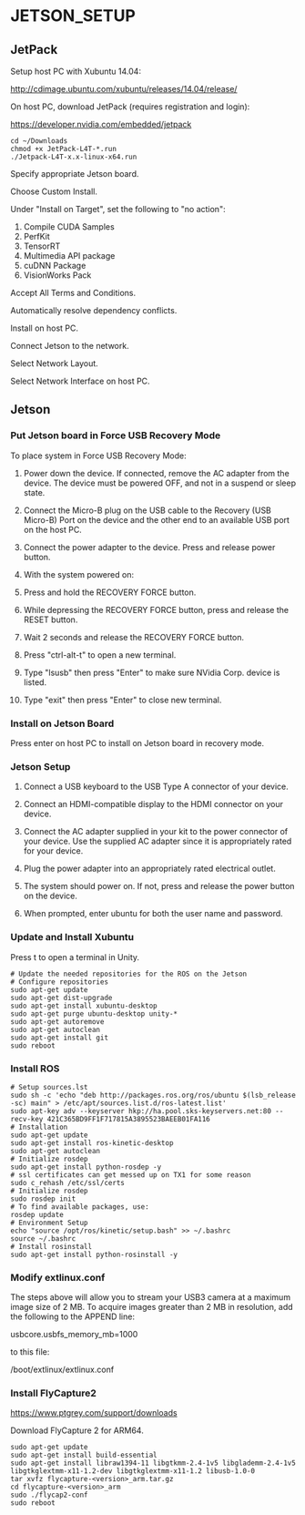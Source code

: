 # JETSON_SETUP


## JetPack

Setup host PC with Xubuntu 14.04:

<http://cdimage.ubuntu.com/xubuntu/releases/14.04/release/>

On host PC, download JetPack (requires registration and login):

<https://developer.nvidia.com/embedded/jetpack>

```shell
cd ~/Downloads
chmod +x JetPack-L4T-*.run
./Jetpack-L4T-x.x-linux-x64.run
```

Specify appropriate Jetson board.

Choose Custom Install.

Under "Install on Target", set the following to "no action":

1) Compile CUDA Samples
2) PerfKit
3) TensorRT
4) Multimedia API package
5) cuDNN Package
6) VisionWorks Pack

Accept All Terms and Conditions.

Automatically resolve dependency conflicts.

Install on host PC.

Connect Jetson to the network.

Select Network Layout.

Select Network Interface on host PC.

## Jetson

### Put Jetson board in Force USB Recovery Mode

To place system in Force USB Recovery Mode:

1. Power down the device. If connected, remove the AC adapter from the
   device. The device must be powered OFF, and not in a suspend or
   sleep state.

2. Connect the Micro-B plug on the USB cable to the Recovery (USB
   Micro-B) Port on the device and the other end to an available USB
   port on the host PC.

3. Connect the power adapter to the device. Press and release power button.

4. With the system powered on:

5. Press and hold the RECOVERY FORCE button.

6. While depressing the RECOVERY FORCE button, press and release the
   RESET button.

7. Wait 2 seconds and release the RECOVERY FORCE button.

8. Press "ctrl-alt-t" to open a new terminal.

9. Type "lsusb" then press "Enter" to make sure NVidia Corp. device is listed.

10. Type "exit" then press "Enter" to close new terminal.

### Install on Jetson Board

Press enter on host PC to install on Jetson board in recovery mode.

### Jetson Setup

1. Connect a USB keyboard to the USB Type A connector of your device.

2. Connect an HDMI-compatible display to the HDMI connector on your
   device.

3. Connect the AC adapter supplied in your kit to the power connector
   of your device. Use the supplied AC adapter since it is
   appropriately rated for your device.

4. Plug the power adapter into an appropriately rated electrical
   outlet.

5. The system should power on. If not, press and release the power
   button on the device.

6. When prompted, enter ubuntu for both the user name and password.

### Update and Install Xubuntu

Press <ctrl><alt>t to open a terminal in Unity.

```shell
# Update the needed repositories for the ROS on the Jetson
# Configure repositories
sudo apt-get update
sudo apt-get dist-upgrade
sudo apt-get install xubuntu-desktop
sudo apt-get purge ubuntu-desktop unity-*
sudo apt-get autoremove
sudo apt-get autoclean
sudo apt-get install git
sudo reboot
```

### Install ROS

```shell
# Setup sources.lst
sudo sh -c 'echo "deb http://packages.ros.org/ros/ubuntu $(lsb_release -sc) main" > /etc/apt/sources.list.d/ros-latest.list'
sudo apt-key adv --keyserver hkp://ha.pool.sks-keyservers.net:80 --recv-key 421C365BD9FF1F717815A3895523BAEEB01FA116
# Installation
sudo apt-get update
sudo apt-get install ros-kinetic-desktop
sudo apt-get autoclean
# Initialize rosdep
sudo apt-get install python-rosdep -y
# ssl certificates can get messed up on TX1 for some reason
sudo c_rehash /etc/ssl/certs
# Initialize rosdep
sudo rosdep init
# To find available packages, use:
rosdep update
# Environment Setup
echo "source /opt/ros/kinetic/setup.bash" >> ~/.bashrc
source ~/.bashrc
# Install rosinstall
sudo apt-get install python-rosinstall -y
```

### Modify extlinux.conf

The steps above will allow you to stream your USB3 camera at a maximum image
size of 2 MB. To acquire images greater than 2 MB in resolution, add the
following to the APPEND line:

usbcore.usbfs_memory_mb=1000

to this file:

/boot/extlinux/extlinux.conf

### Install FlyCapture2

<https://www.ptgrey.com/support/downloads>

Download FlyCapture 2 for ARM64.

```shell
sudo apt-get update
sudo apt-get install build-essential
sudo apt-get install libraw1394-11 libgtkmm-2.4-1v5 libglademm-2.4-1v5 libgtkglextmm-x11-1.2-dev libgtkglextmm-x11-1.2 libusb-1.0-0
tar xvfz flycapture-<version>_arm.tar.gz
cd flycapture-<version>_arm
sudo ./flycap2-conf
sudo reboot
```

